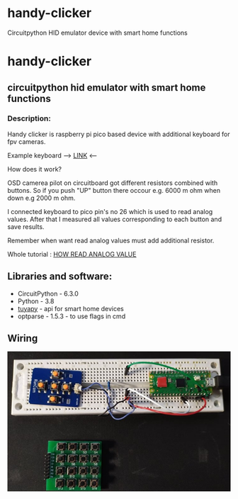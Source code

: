 # handy-clicker
Circuitpython HID emulator device with smart home functions
# handy-clicker

## circuitpython hid emulator with smart home functions

### Description:

Handy clicker is raspberry pi pico based device with additional keyboard for fpv cameras.

Example keyboard --> [LINK] <--

How does it work?

OSD camerea pilot on circuitboard got different resistors combined with buttons.
So if you push "UP" button there occour e.g. 6000 m ohm when down e.g 2000 m ohm.

I connected keyboard to pico pin's no 26 which is used to read analog values.
After that I measured all values corresponding to each button and save results.

Remember when want read analog values must add additional resistor.

Whole tutorial : [HOW READ ANALOG VALUE] 

## Libraries and software:
- CircuitPython - 6.3.0
- Python - 3.8
- [tuyapy] - api for smart home devices
- optparse - 1.5.3 - to use flags in cmd 


## Wiring
![Alt text](/handy-clicker/connection_photo.jpg?raw=true)




[LINK]: <https://www.amazon.com/RunCam-Key-Board-FPV-Camera/dp/B0874GPT4W>
[HOW READ ANALOG VALUE]: <https://learn.adafruit.com/getting-started-with-raspberry-pi-pico-circuitpython/potentiometer-and-pwm-led>
[tuyapy]: <https://pypi.org/project/tuyapy/>
